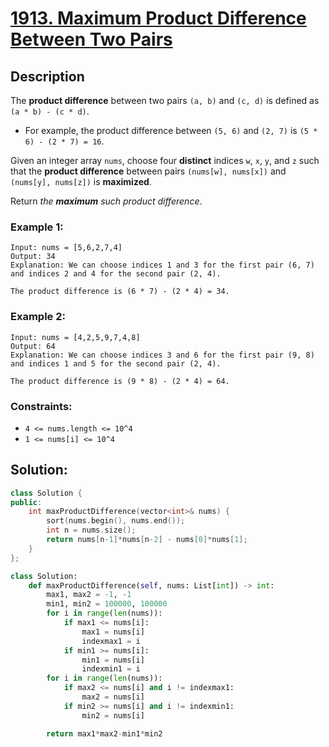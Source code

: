 # [1913. Maximum Product Difference Between Two Pairs](https://leetcode.com/problems/maximum-product-difference-between-two-pairs/description/?envType=daily-question&envId=2023-12-18)

## Description

The **product difference** between two pairs `(a, b)` and `(c, d)` is defined as `(a * b) - (c * d)`.

- For example, the product difference between `(5, 6)` and `(2, 7)` is `(5 * 6) - (2 * 7) = 16`.

Given an integer array `nums`, choose four **distinct** indices `w`, `x`, `y`, and `z` such that the **product difference** between pairs `(nums[w], nums[x])` and `(nums[y], nums[z])` is **maximized**.

Return *the **maximum** such product difference*.

### Example 1:

```
Input: nums = [5,6,2,7,4]
Output: 34
Explanation: We can choose indices 1 and 3 for the first pair (6, 7) and indices 2 and 4 for the second pair (2, 4).

The product difference is (6 * 7) - (2 * 4) = 34.
```

### Example 2:

```
Input: nums = [4,2,5,9,7,4,8]
Output: 64
Explanation: We can choose indices 3 and 6 for the first pair (9, 8) and indices 1 and 5 for the second pair (2, 4).

The product difference is (9 * 8) - (2 * 4) = 64.
```

### Constraints:

- `4 <= nums.length <= 10^4`
- `1 <= nums[i] <= 10^4`

## Solution:

```cpp
class Solution {
public:
    int maxProductDifference(vector<int>& nums) {
        sort(nums.begin(), nums.end());
        int n = nums.size();
        return nums[n-1]*nums[n-2] - nums[0]*nums[1];
    }
};
```

```python
class Solution:
    def maxProductDifference(self, nums: List[int]) -> int:
        max1, max2 = -1, -1
        min1, min2 = 100000, 100000
        for i in range(len(nums)):
            if max1 <= nums[i]:
                max1 = nums[i]
                indexmax1 = i
            if min1 >= nums[i]:
                min1 = nums[i]
                indexmin1 = i
        for i in range(len(nums)):   
            if max2 <= nums[i] and i != indexmax1:
                max2 = nums[i]
            if min2 >= nums[i] and i != indexmin1:
                min2 = nums[i]

        return max1*max2-min1*min2 

```
